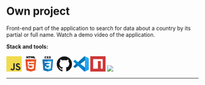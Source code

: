 # Own project
Front-end part of the application to search for data about a country by its partial or full name. Watch a demo video of the application.

**Stack and tools:** </br>
</br>
<img src="https://raw.githubusercontent.com/github/explore/80688e429a7d4ef2fca1e82350fe8e3517d3494d/topics/javascript/javascript.png" height="40">
<img src="https://raw.githubusercontent.com/github/explore/80688e429a7d4ef2fca1e82350fe8e3517d3494d/topics/html/html.png" height="40">
<img src="https://raw.githubusercontent.com/github/explore/80688e429a7d4ef2fca1e82350fe8e3517d3494d/topics/css/css.png" height="40">
<img src="https://raw.githubusercontent.com/github/explore/78df643247d429f6cc873026c0622819ad797942/topics/github/github.png" height="40">
<img src="https://raw.githubusercontent.com/github/explore/80688e429a7d4ef2fca1e82350fe8e3517d3494d/topics/visual-studio-code/visual-studio-code.png" height="40">
<img src="https://raw.githubusercontent.com/github/explore/80688e429a7d4ef2fca1e82350fe8e3517d3494d/topics/npm/npm.png" height="40">
<img src="https://user-images.githubusercontent.com/19409/135924939-03845d0b-e7bb-414b-89b6-e627dfa9f614.png" height="40">

***
